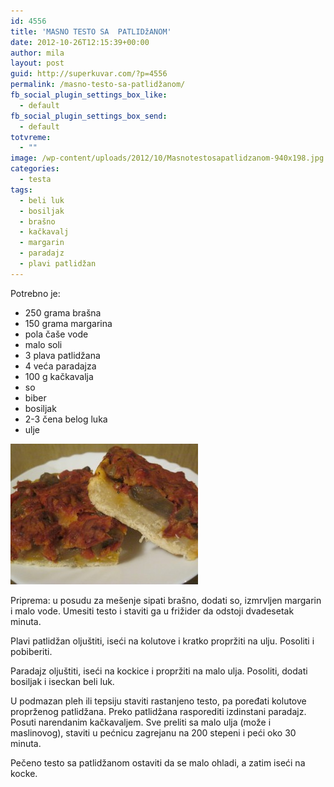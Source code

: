 ```yaml
---
id: 4556
title: 'MASNO TESTO SA  PATLIDžANOM'
date: 2012-10-26T12:15:39+00:00
author: mila
layout: post
guid: http://superkuvar.com/?p=4556
permalink: /masno-testo-sa-patlidžanom/
fb_social_plugin_settings_box_like:
  - default
fb_social_plugin_settings_box_send:
  - default
totvreme:
  - ""
image: /wp-content/uploads/2012/10/Masnotestosapatlidzanom-940x198.jpg
categories:
  - testa
tags:
  - beli luk
  - bosiljak
  - brašno
  - kačkavalj
  - margarin
  - paradajz
  - plavi patlidžan
---
```

Potrebno je:

  * 250 grama brašna
  * 150 grama margarina
  * pola čaše vode
  * malo soli
  * 3 plava patlidžana
  * 4 veća paradajza
  * 100 g kačkavalja
  * so
  * biber
  * bosiljak
  * 2-3 čena belog luka
  * ulje

<img class="alignnone size-medium wp-image-4557" title="Masnotestosapatlidzanom" src="/wp-content/uploads/2012/10/Masnotestosapatlidzanom-300x225.jpg" alt="" width="300" height="225" /> 

Priprema: u posudu za mešenje sipati brašno, dodati so, izmrvljen margarin i malo vode. Umesiti testo i staviti ga u frižider da odstoji dvadesetak minuta.

Plavi patlidžan oljuštiti, iseći na kolutove i kratko propržiti na ulju. Posoliti i pobiberiti.

Paradajz oljuštiti, iseći na kockice i propržiti na malo ulja. Posoliti, dodati bosiljak i iseckan beli luk.

U podmazan pleh ili tepsiju staviti rastanjeno testo, pa poređati kolutove proprženog patlidžana. Preko patlidžana rasporediti izdinstani paradajz. Posuti narendanim kačkavaljem. Sve preliti sa malo ulja (može i maslinovog), staviti u pećnicu zagrejanu na 200 stepeni i peći oko 30 minuta.

Pečeno testo sa patlidžanom ostaviti da se malo ohladi, a zatim iseći na kocke.